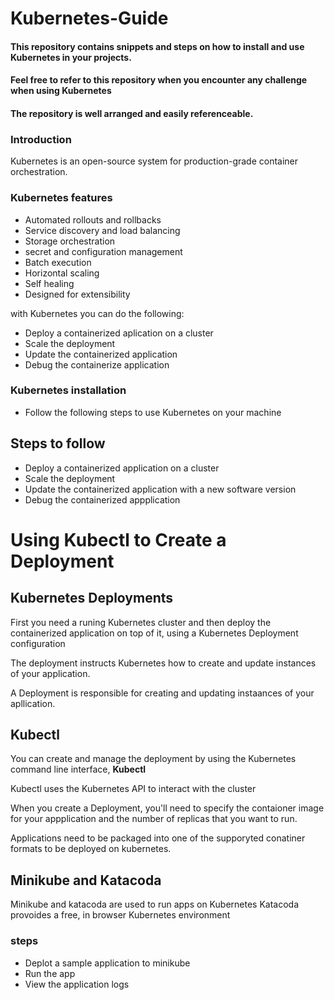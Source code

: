# Kubernetes-Guide

#### This repository contains snippets and steps on how to install and use Kubernetes in your projects.

#### Feel free to refer to this repository when you encounter any challenge when using Kubernetes

#### The repository is well arranged and easily referenceable.

### Introduction

Kubernetes is an open-source system for production-grade container orchestration.

### Kubernetes features
- Automated rollouts and rollbacks
- Service discovery and load balancing
- Storage orchestration
- secret and configuration management
- Batch execution
- Horizontal scaling
- Self healing
- Designed for extensibility

with Kubernetes you can do the following:
- Deploy a containerized aplication on a cluster
- Scale the deployment
- Update the containerized application
- Debug the containerize application

### Kubernetes installation
- Follow the following steps to use Kubernetes on your machine

## Steps to follow
- Deploy a containerized application on a cluster
- Scale the deployment
- Update the containerized application with a new software version
- Debug the containerized appplication

# Using Kubectl to Create a Deployment

## Kubernetes Deployments

First you need a runing Kubernetes cluster and then deploy the containerized application on top of it, using a Kubernetes Deployment configuration

The deployment instructs Kubernetes how to create and update instances of your application.

A Deployment is responsible for creating and updating instaances of your apllication.

## Kubectl

You can create and manage the deployment by using the Kubernetes command line interface, **Kubectl**

Kubectl uses the Kubernetes API to interact with the cluster

When you create a Deployment, you'll need to specify the contaioner image for your appplication and the number of replicas that you want to run.

Applications need to be packaged into one of the supporyted conatiner formats to be deployed on kubernetes.

## Minikube and Katacoda

Minikube and katacoda are used to run apps on Kubernetes
Katacoda provoides a free, in browser Kubernetes environment

### steps
- Deplot a sample application to minikube
- Run the app
- View the application logs
